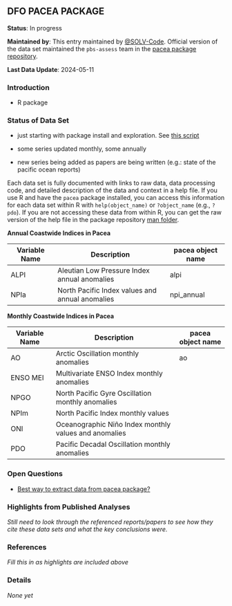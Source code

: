 ## DFO PACEA PACKAGE

**Status**: In progress

**Maintained by**: This entry maintained by [@SOLV-Code](https://github.com/SOLV-Code). Official version of the data set maintained the ```pbs-assess``` team in the [pacea package repository](https://github.com/pbs-assess/pacea).

**Last Data Update**: 2024-05-11

### Introduction

* R package

### Status of Data Set

* just starting with package install and exploration. See [this script](https://github.com/SOLV-Code/Open-Source-Env-Cov-PacSalmon/blob/main/CODE/DFO_PACEA_Package/1_Pacea_PackageInstallandDataExtract.R)


* some series updated monthly, some annually
* new series being added as papers are being written (e.g.: state of the pacific ocean reports)


Each data set is fully documented with links to raw data, data processing code, and detailed description of the data and context in a help file. If you use R and have the ```pacea``` package installed, you can access this information for each data set within R with ```help(object_name)``` or ```?object_name``` (e.g., ```?pdo```). If you are not accessing these data from within R, you can get the raw version of the help file in the package repository [man folder](https://github.com/pbs-assess/pacea/tree/main/man).



**Annual Coastwide Indices in Pacea**


Variable Name | Description | pacea object name 
-- | -- | --
ALPI | Aleutian Low Pressure Index annual anomalies | alpi
NPIa | North Pacific Index values and annual anomalies | npi_annual

**Monthly Coastwide Indices in Pacea**


Variable Name | Description | pacea object name 
-- | -- | --
AO | Arctic Oscillation  monthly anomalies| ao
ENSO MEI | Multivariate ENSO Index  monthly anomalies |
NPGO | North Pacific Gyre Oscillation  monthly anomalies |
NPIm | North Pacific Index monthly values  |
ONI | Oceanographic Niño Index  monthly values and anomalies | 
PDO | Pacific Decadal Oscillation  monthly anomalies|





### Open Questions 

* [Best way to extract data from pacea package?](https://github.com/SOLV-Code/Open-Source-Env-Cov-PacSalmon/issues/116)


### Highlights from Published Analyses


*Still need to look through the referenced reports/papers to see how they cite these data sets and what the key conclusions were.*


### References

*Fill this in as highlights are included above*



### Details

*None yet*